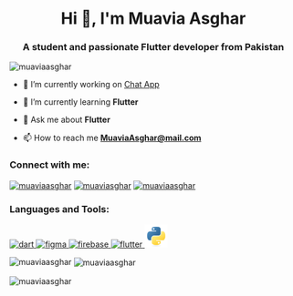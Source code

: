 <h1 align="center">Hi 👋, I'm Muavia Asghar</h1>
<h3 align="center">A student and passionate Flutter developer from Pakistan</h3>

<p align="left"> <img src="https://komarev.com/ghpvc/?username=muaviaasghar&label=Profile%20views&color=0e75b6&style=flat" alt="muaviaasghar" /> </p>

- 🔭 I’m currently working on [Chat App](https://github.com/MuaviaAsghar/Muavia-Asghar-Chat-App)

- 🌱 I’m currently learning **Flutter**

- 💬 Ask me about **Flutter**

- 📫 How to reach me **MuaviaAsghar@mail.com**

<h3 align="left">Connect with me:</h3>
<p align="left">
<a href="https://linkedin.com/in/muaviaasghar" target="blank"><img align="center" src="https://raw.githubusercontent.com/rahuldkjain/github-profile-readme-generator/master/src/images/icons/Social/linked-in-alt.svg" alt="muaviaasghar" height="30" width="40" /></a>
<a href="https://instagram.com/muaviasghar" target="blank"><img align="center" src="https://raw.githubusercontent.com/rahuldkjain/github-profile-readme-generator/master/src/images/icons/Social/instagram.svg" alt="muaviasghar" height="30" width="40" /></a>
<a href="https://www.hackerrank.com/muaviaasghar" target="blank"><img align="center" src="https://raw.githubusercontent.com/rahuldkjain/github-profile-readme-generator/master/src/images/icons/Social/hackerrank.svg" alt="muaviaasghar" height="30" width="40" /></a>
</p>

<h3 align="left">Languages and Tools:</h3>
<p align="left"> <a href="https://dart.dev" target="_blank" rel="noreferrer"> <img src="https://www.vectorlogo.zone/logos/dartlang/dartlang-icon.svg" alt="dart" width="40" height="40"/> </a> <a href="https://www.figma.com/" target="_blank" rel="noreferrer"> <img src="https://www.vectorlogo.zone/logos/figma/figma-icon.svg" alt="figma" width="40" height="40"/> </a> <a href="https://firebase.google.com/" target="_blank" rel="noreferrer"> <img src="https://www.vectorlogo.zone/logos/firebase/firebase-icon.svg" alt="firebase" width="40" height="40"/> </a> <a href="https://flutter.dev" target="_blank" rel="noreferrer"> <img src="https://www.vectorlogo.zone/logos/flutterio/flutterio-icon.svg" alt="flutter" width="40" height="40"/> </a> <a href="https://www.python.org" target="_blank" rel="noreferrer"> <img src="https://raw.githubusercontent.com/devicons/devicon/master/icons/python/python-original.svg" alt="python" width="40" height="40"/> </a> </p>

<p><img align="left" src="https://github-readme-stats.vercel.app/api/top-langs?username=muaviaasghar&show_icons=true&locale=en&layout=compact" alt="muaviaasghar" /></p>

<p>&nbsp;<img align="center" src="https://github-readme-stats.vercel.app/api?username=muaviaasghar&show_icons=true&locale=en" alt="muaviaasghar" /></p>

<p><img align="center" src="https://github-readme-streak-stats.herokuapp.com/?user=muaviaasghar&" alt="muaviaasghar" /></p>
